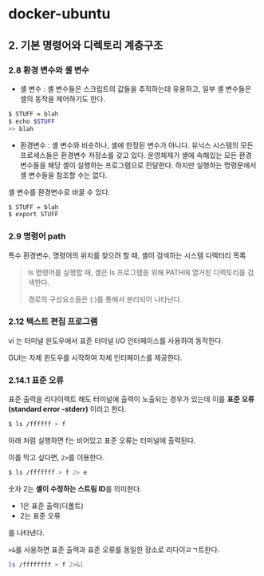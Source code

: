 # docker-ubuntu
## 2. 기본 명령어와 디렉토리 계층구조

### 2.8 환경 변수와 셸 변수

- 셸 변수 : 셸 변수들은 스크립트의 값들을 추적하는데 유용하고, 일부 셸 변수들은 셸의 동작을 제어하기도 한다.

```sh
$ STUFF = blah
$ echo $STUFF
>> blah
```



- 환경변수 : 셸 변수와 비슷하나, 셸에 한정된 변수가 아니다. 유닉스 시스템의 모든 프로세스들은 환경변수 저장소를 갖고 있다.
  운영체제가 셸에 속해있는 모든 환경 변수들을 해당 셸이 실행하는 프로그램으로 전달한다.
  하지만 실행하는 명령문에서 셸 변수들을 참조할 수는 없다.

셸 변수를 환경변수로 바꿀 수 있다.

```sh
$ STUFF = blah
$ export STUFF
```

### 2.9 명령어 path

특수 환경변수, 명령어의 위치를 찾으려 할 때, 셸이 검색하는 시스템 디렉터리 목록

> ls 명령어를 실행할 때, 셸은 ls 프로그램을 위해 PATH에 열거된 디렉토리를 검색한다.
>
> 경로의 구성요소들은 (:)를 통해서 분리되어 나타난다.

### 2.12 텍스트 편집 프로그램

vi 는 터미널 윈도우에서 표준 터미널 I/O 인터페이스를 사용하여 동작한다.

GUI는 자체 윈도우를 시작하여 자체 인터페이스를 제공한다.

### 2.14.1 표준 오류

표준 출력을 리다이렉트 해도 터미널에 출력이 노출되는 경우가 있는데 이를 **표준 오류(standard error -stderr)** 이라고 한다.

```sh
$ ls /ffffff > f
```

아래 처럼 실행하면 f는 비어있고 표준 오류는 터미널에 출력된다.

이를 막고 싶다면, `2>`를 이용한다.

```sh
$ ls /fffffff > f 2> e
```

숫자 2는 **셸이 수정하는 스트림 ID**를 의미한다.

- 1은 표준 출력(디폴트)
- 2는 표준 오류

를 나타낸다.

`>&`를 사용하면 표준 출력과 표준 오류를 동일한 장소로 리다이ㄹㄱ트한다.

```sh
ls /ffffffff > f 2>&1
```


